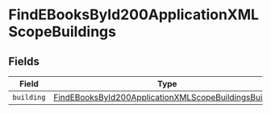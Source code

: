 # FindEBooksById200ApplicationXMLScopeBuildings


## Fields

| Field                                                                                                                                     | Type                                                                                                                                      | Required                                                                                                                                  | Description                                                                                                                               |
| ----------------------------------------------------------------------------------------------------------------------------------------- | ----------------------------------------------------------------------------------------------------------------------------------------- | ----------------------------------------------------------------------------------------------------------------------------------------- | ----------------------------------------------------------------------------------------------------------------------------------------- |
| `building`                                                                                                                                | [FindEBooksById200ApplicationXMLScopeBuildingsBuilding](../../models/operations/findebooksbyid200applicationxmlscopebuildingsbuilding.md) | :heavy_minus_sign:                                                                                                                        | N/A                                                                                                                                       |